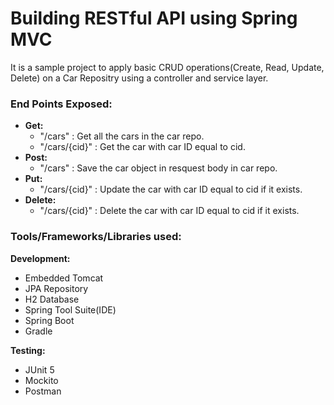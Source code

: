 # Building RESTful API using Spring MVC

It is a sample project to apply basic CRUD operations(Create, Read, Update, Delete) on a Car Repositry using a controller and service layer.

### End Points Exposed:
- **Get:**
  - "/cars" : Get all the cars in the car repo.
  - "/cars/{cid}" : Get the car with car ID equal to cid.
- **Post:**
  - "/cars" : Save the car object in resquest body in car repo. 
- **Put:**
  - "/cars/{cid}" : Update the car with car ID equal to cid if it exists.
- **Delete:** 
  - "/cars/{cid}" : Delete the car with car ID equal to cid if it exists.
  
### Tools/Frameworks/Libraries used:

**Development:**
- Embedded Tomcat
- JPA Repository
- H2 Database
- Spring Tool Suite(IDE)
- Spring Boot
- Gradle

**Testing:**
- JUnit 5
- Mockito
- Postman 
  
